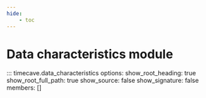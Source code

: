 ```yaml
---
hide:
    - toc
---
```


# Data characteristics module

::: timecave.data_characteristics
    options:
        show_root_heading: true
        show_root_full_path: true
        show_source: false
        show_signature: false
        members: []